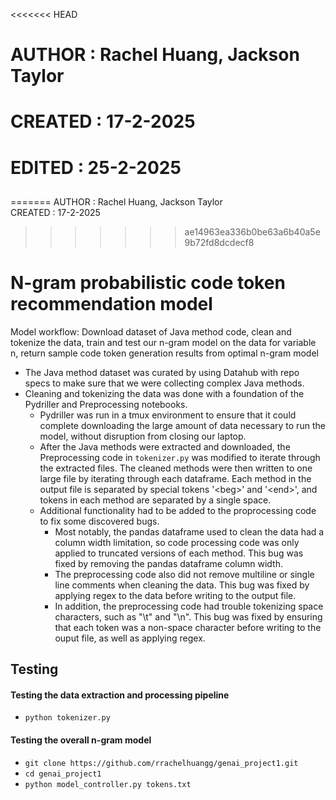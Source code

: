 <<<<<<< HEAD
##  
# AUTHOR  : Rachel Huang, Jackson Taylor
# CREATED : 17-2-2025
# EDITED  : 25-2-2025
##
=======
AUTHOR  : Rachel Huang, Jackson Taylor\
CREATED : 17-2-2025
>>>>>>> ae14963ea336b0be63a6b40a5e9b72fd8dcdecf8

# N-gram probabilistic code token recommendation model

Model workflow: Download dataset of Java method code, clean and tokenize the data, train and test our n-gram model on the data for variable n, return sample code token generation results from optimal n-gram model

* The Java method dataset was curated by using Datahub with repo specs to make sure that we were collecting complex Java methods.
* Cleaning and tokenizing the data was done with a foundation of the Pydriller and Preprocessing notebooks. 
  * Pydriller was run in a tmux environment to ensure that it could complete downloading the large amount of data necessary to run the model, without disruption from closing our laptop.
  * After the Java methods were extracted and downloaded, the Preprocessing code in `tokenizer.py` was modified to iterate through the extracted files. The cleaned methods were then written to one large file by iterating through each dataframe. Each method in the output file is separated by special tokens '\<beg\>' and '\<end\>', and tokens in each method are separated by a single space. 
  * Additional functionality had to be added to the proprocessing code to fix some discovered bugs.
      * Most notably, the pandas dataframe used to clean the data had a column width limitation, so code processing code was only applied to truncated versions of each method. This bug was fixed by removing the pandas dataframe column width.
      * The preprocessing code also did not remove multiline or single line comments when cleaning the data. This bug was fixed by applying regex to the data before writing to the output file.
      * In addition, the preprocessing code had trouble tokenizing space characters, such as "\t" and "\n". This bug was fixed by ensuring that each token was a non-space character before writing to the ouput file, as well as applying regex.

## Testing
#### Testing the data extraction and processing pipeline
*  `python tokenizer.py`

#### Testing the overall n-gram model
* `git clone https://github.com/rrachelhuangg/genai_project1.git`
* `cd genai_project1`
* `python model_controller.py tokens.txt`






